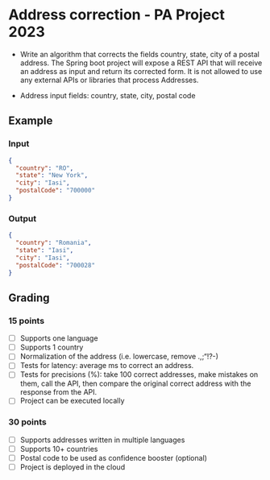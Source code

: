 # Address correction - PA Project 2023

- Write an algorithm that corrects the fields country, state, city of a postal address. The Spring boot project will
  expose a REST API that will receive an address as input and return its corrected form. It is not allowed to use any
  external APIs or libraries that process Addresses.


- Address input fields: country, state, city, postal code

## Example

### Input

```json
{
  "country": "RO",
  "state": "New York",
  "city": "Iasi",
  "postalCode": "700000"
}
```

### Output

```json
{
  "country": "Romania",
  "state": "Iasi",
  "city": "Iasi",
  "postalCode": "700028"
}
```

## Grading

### 15 points

- [ ] Supports one language
- [ ] Supports 1 country
- [ ] Normalization of the address (i.e. lowercase, remove .,;“!?-)
- [ ] Tests for latency: average ms to correct an address.
- [ ] Tests for precisions (%): take 100 correct addresses, make mistakes on them, call the API, then compare the
  original
  correct address with the response from the API.
- [ ] Project can be executed locally

### 30 points

- [ ] Supports addresses written in multiple languages
- [ ] Supports 10+ countries
- [ ] Postal code to be used as confidence booster (optional)
- [ ] Project is deployed in the cloud
